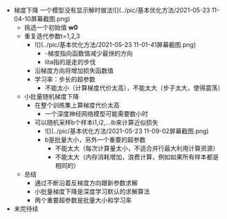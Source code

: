 * 梯度下降  一个模型没有显示解时做法![](../pic/基本优化方法/2021-05-23 11-04-10屏幕截图.png)
  * 挑选一个初始值 **w0**
  * 重复迭代参数t=1,2,3
    * ![](../pic/基本优化方法/2021-05-23 11-01-41屏幕截图.png) 
      * -梯度指向函数值减少最快的方向
      * lita指的是走的步伐
    * 沿梯度方向将增加损失函数值
    * 学习率：步长的超参数
      * 不能太小（计算梯度代价太高），不能太大（步子太大，使得震荡）
  * 小批量随机梯度下降
    * 在整个训练集上算梯度代价太高
      * 一个深度神经网络模型可能需要数小时
    * 可以随机采样b个样本i1,i2,...ib来计算近似损失
      * ![](../pic/基本优化方法/2021-05-23 11-09-02屏幕截图.png)
      * b是批量大小，另外一个重要的超参数
        * 不能太大（每次计算量太小，不适合并行最大利用计算资源）
        * 不能太大（内存消耗增加，浪费计算，例如如果所有样本都是相同的）
  * 总结
    * 通过不断沿着反梯度方向跟新参数求解
    * 小批量梯度下降是深度学习默认的求解算法
    * 两个重要超参数是批量大小和学习率
* 未完待续

